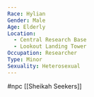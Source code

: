 ```yaml
---
Race: Hylian
Gender: Male
Age: Elderly
Location:
  - Central Research Base
  - Lookout Landing Tower
Occupation: Researcher
Type: Minor
Sexuality: Heterosexual
---
```

#npc [[Sheikah Seekers]]


